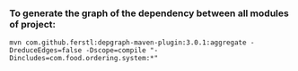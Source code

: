 ### To generate the graph of the dependency between all modules of project:

`mvn com.github.ferstl:depgraph-maven-plugin:3.0.1:aggregate -DreduceEdges=false -Dscope=compile "-Dincludes=com.food.ordering.system:*"`